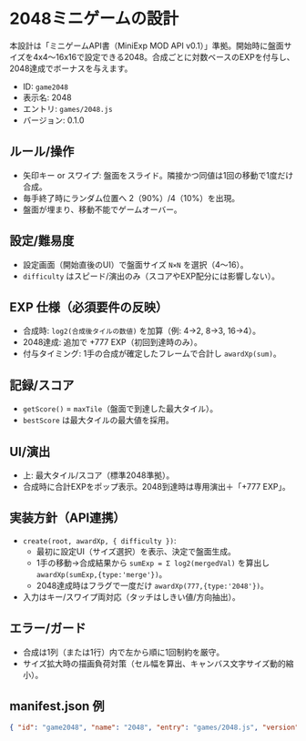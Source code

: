 # 2048ミニゲームの設計

本設計は「ミニゲームAPI書（MiniExp MOD API v0.1）」準拠。開始時に盤面サイズを4x4〜16x16で設定できる2048。合成ごとに対数ベースのEXPを付与し、2048達成でボーナスを与えます。

- ID: `game2048`
- 表示名: 2048
- エントリ: `games/2048.js`
- バージョン: 0.1.0

## ルール/操作
- 矢印キー or スワイプ: 盤面をスライド。隣接かつ同値は1回の移動で1度だけ合成。
- 毎手終了時にランダム位置へ 2（90%）/4（10%）を出現。
- 盤面が埋まり、移動不能でゲームオーバー。

## 設定/難易度
- 設定画面（開始直後のUI）で盤面サイズ `N×N` を選択（4〜16）。
- `difficulty` はスピード/演出のみ（スコアやEXP配分には影響しない）。

## EXP 仕様（必須要件の反映）
- 合成時: `log2(合成後タイルの数値)` を加算（例: 4→2, 8→3, 16→4）。
- 2048達成: 追加で +777 EXP（初回到達時のみ）。
- 付与タイミング: 1手の合成が確定したフレームで合計し `awardXp(sum)`。

## 記録/スコア
- `getScore()` = `maxTile`（盤面で到達した最大タイル）。
- `bestScore` は最大タイルの最大値を採用。

## UI/演出
- 上: 最大タイル/スコア（標準2048準拠）。
- 合成時に合計EXPをポップ表示。2048到達時は専用演出＋「+777 EXP」。

## 実装方針（API連携）
- `create(root, awardXp, { difficulty })`:
  - 最初に設定UI（サイズ選択）を表示、決定で盤面生成。
  - 1手の移動→合成結果から `sumExp = Σ log2(mergedVal)` を算出し `awardXp(sumExp,{type:'merge'})`。
  - 2048達成時はフラグで一度だけ `awardXp(777,{type:'2048'})`。
- 入力はキー/スワイプ両対応（タッチはしきい値/方向抽出）。

## エラー/ガード
- 合成は1列（または1行）内で左から順に1回制約を厳守。
- サイズ拡大時の描画負荷対策（セル幅を算出、キャンバス文字サイズ動的縮小）。

## manifest.json 例
```json
{ "id": "game2048", "name": "2048", "entry": "games/2048.js", "version": "0.1.0", "description": "合成log2 / 2048で+777EXP", "category": "パズル" }
```
